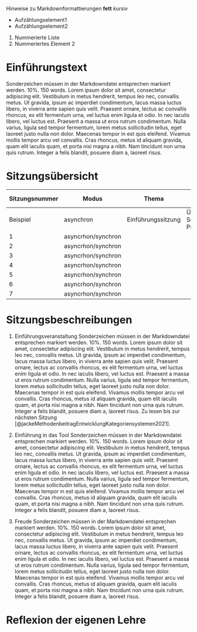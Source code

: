Hinweise zu Markdownformattierungen
**fett**
_kursiv_
* Aufzählungselement1
* Aufzählungselement2

1. Nummerierte Liste
2. Nummeriertes Element 2

# Einführungstext

Sonderzeichen müssen in der Markdowndatei entsprechen markiert werden. 10\%.
150 words. Lorem ipsum dolor sit amet, consectetur adipiscing
elit. Vestibulum in metus hendrerit, tempus leo nec, convallis metus. Ut gravida,
ipsum ac imperdiet condimentum, lacus massa luctus libero, in viverra ante
sapien quis velit. Praesent ornare, lectus ac convallis rhoncus, ex elit fermentum
urna, vel luctus enim ligula et odio. In nec iaculis libero, vel luctus est.
Praesent a massa ut eros rutrum condimentum. Nulla varius, ligula sed tempor
fermentum, lorem metus sollicitudin tellus, eget laoreet justo nulla non dolor.
Maecenas tempor in est quis eleifend. Vivamus mollis tempor arcu vel convallis.
Cras rhoncus, metus id aliquam gravida, quam elit iaculis quam, et porta nisi
magna a nibh. Nam tincidunt non urna quis rutrum. Integer a felis blandit,
posuere diam a, laoreet risus.

# Sitzungsübersicht



| Sitzungsnummer 	| Modus              	| Thema              	| Inhalt                                      	| (Lern)ziel 	| Vorbereitung 	| Für Lehrende 	| Abgabe/Aufgabe                    	| Anhänge 	|
|----------------	|--------------------	|--------------------	|---------------------------------------------	|------------	|--------------	|--------------	|-----------------------------------	|---------	|
| Beispiel       	| asynchron          	| Einführungssitzung 	| Übersicht Semesterplanung, Prüfungsleistung 	| -          	| -            	| -            	| Vorbereitung Lektüre @forTEXT2024 	| -       	|
| 1              	| asyncrhon/synchron 	|                    	|                                             	|            	|              	|              	|                                   	|         	|
| 2              	| asyncrhon/synchron 	|                    	|                                             	|            	|              	|              	|                                   	|         	|
| 3              	| asyncrhon/synchron 	|                    	|                                             	|            	|              	|              	|                                   	|         	|
| 4              	| asyncrhon/synchron 	|                    	|                                             	|            	|              	|              	|                                   	|         	|
| 5              	| asyncrhon/synchron 	|                    	|                                             	|            	|              	|              	|                                   	|         	|
| 6              	| asyncrhon/synchron 	|                    	|                                             	|            	|              	|              	|                                   	|         	|
| 7              	| asyncrhon/synchron 	|                    	|                                             	|            	|              	|              	|                                   	|         	|


# Sitzungsbeschreibungen

1. Einführungsveranstaltung
Sonderzeichen müssen in der Markdowndatei entsprechen markiert werden. 10\%.
150 words. Lorem ipsum dolor sit amet, consectetur adipiscing
elit. Vestibulum in metus hendrerit, tempus leo nec, convallis metus. Ut gravida,
ipsum ac imperdiet condimentum, lacus massa luctus libero, in viverra ante
sapien quis velit. Praesent ornare, lectus ac convallis rhoncus, ex elit fermentum
urna, vel luctus enim ligula et odio. In nec iaculis libero, vel luctus est.
Praesent a massa ut eros rutrum condimentum. Nulla varius, ligula sed tempor
fermentum, lorem metus sollicitudin tellus, eget laoreet justo nulla non dolor.
Maecenas tempor in est quis eleifend. Vivamus mollis tempor arcu vel convallis.
Cras rhoncus, metus id aliquam gravida, quam elit iaculis quam, et porta nisi
magna a nibh. Nam tincidunt non urna quis rutrum. Integer a felis blandit,
posuere diam a, laoreet risus.
Zu lesen bis zur nächsten Sitzung [@jackeMethodenbeitragEntwicklungKategoriensystemen2021].

2. Einführung in das Tool
Sonderzeichen müssen in der Markdowndatei entsprechen markiert werden. 10\%.
150 words. Lorem ipsum dolor sit amet, consectetur adipiscing
elit. Vestibulum in metus hendrerit, tempus leo nec, convallis metus. Ut gravida,
ipsum ac imperdiet condimentum, lacus massa luctus libero, in viverra ante
sapien quis velit. Praesent ornare, lectus ac convallis rhoncus, ex elit fermentum
urna, vel luctus enim ligula et odio. In nec iaculis libero, vel luctus est.
Praesent a massa ut eros rutrum condimentum. Nulla varius, ligula sed tempor
fermentum, lorem metus sollicitudin tellus, eget laoreet justo nulla non dolor.
Maecenas tempor in est quis eleifend. Vivamus mollis tempor arcu vel convallis.
Cras rhoncus, metus id aliquam gravida, quam elit iaculis quam, et porta nisi
magna a nibh. Nam tincidunt non urna quis rutrum. Integer a felis blandit,
posuere diam a, laoreet risus.

3. Freude
Sonderzeichen müssen in der Markdowndatei entsprechen markiert werden. 10\%.
150 words. Lorem ipsum dolor sit amet, consectetur adipiscing
elit. Vestibulum in metus hendrerit, tempus leo nec, convallis metus. Ut gravida,
ipsum ac imperdiet condimentum, lacus massa luctus libero, in viverra ante
sapien quis velit. Praesent ornare, lectus ac convallis rhoncus, ex elit fermentum
urna, vel luctus enim ligula et odio. In nec iaculis libero, vel luctus est.
Praesent a massa ut eros rutrum condimentum. Nulla varius, ligula sed tempor
fermentum, lorem metus sollicitudin tellus, eget laoreet justo nulla non dolor.
Maecenas tempor in est quis eleifend. Vivamus mollis tempor arcu vel convallis.
Cras rhoncus, metus id aliquam gravida, quam elit iaculis quam, et porta nisi
magna a nibh. Nam tincidunt non urna quis rutrum. Integer a felis blandit,
posuere diam a, laoreet risus.

# Reflexion der eigenen Lehre
